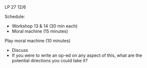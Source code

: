 LP 27
12/6

Schedule:
- Workshop 13 & 14 (30 min each)
- Moral machine (15 minutes)

Play moral machine (10 minutes)
- Discuss
- If you were to write an op-ed on any aspect of this, what are the potential directions you could take it?
